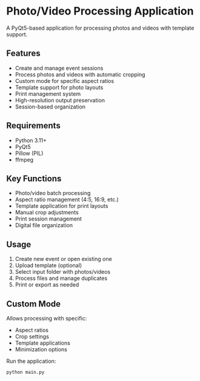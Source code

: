 
# Photo/Video Processing Application

A PyQt5-based application for processing photos and videos with template support.

## Features

- Create and manage event sessions
- Process photos and videos with automatic cropping
- Custom mode for specific aspect ratios
- Template support for photo layouts
- Print management system
- High-resolution output preservation
- Session-based organization

## Requirements

- Python 3.11+
- PyQt5
- Pillow (PIL)
- ffmpeg

## Key Functions

- Photo/video batch processing
- Aspect ratio management (4:5, 16:9, etc.)
- Template application for print layouts
- Manual crop adjustments
- Print session management
- Digital file organization

## Usage

1. Create new event or open existing one
2. Upload template (optional)
3. Select input folder with photos/videos
4. Process files and manage duplicates
5. Print or export as needed

## Custom Mode

Allows processing with specific:
- Aspect ratios
- Crop settings
- Template applications
- Minimization options

Run the application:
```bash
python main.py
```

